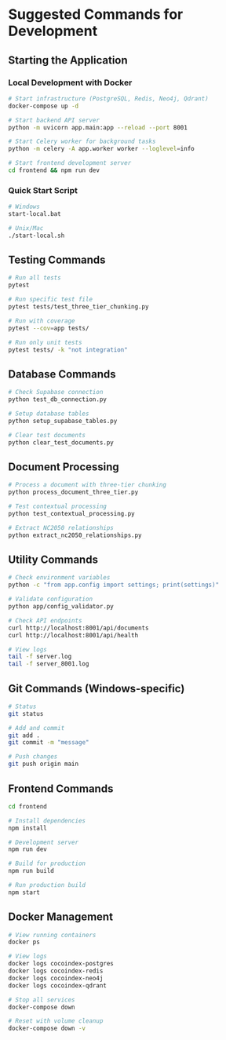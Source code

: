 # Suggested Commands for Development

## Starting the Application

### Local Development with Docker
```bash
# Start infrastructure (PostgreSQL, Redis, Neo4j, Qdrant)
docker-compose up -d

# Start backend API server
python -m uvicorn app.main:app --reload --port 8001

# Start Celery worker for background tasks
python -m celery -A app.worker worker --loglevel=info

# Start frontend development server
cd frontend && npm run dev
```

### Quick Start Script
```bash
# Windows
start-local.bat

# Unix/Mac
./start-local.sh
```

## Testing Commands
```bash
# Run all tests
pytest

# Run specific test file
pytest tests/test_three_tier_chunking.py

# Run with coverage
pytest --cov=app tests/

# Run only unit tests
pytest tests/ -k "not integration"
```

## Database Commands
```bash
# Check Supabase connection
python test_db_connection.py

# Setup database tables
python setup_supabase_tables.py

# Clear test documents
python clear_test_documents.py
```

## Document Processing
```bash
# Process a document with three-tier chunking
python process_document_three_tier.py

# Test contextual processing
python test_contextual_processing.py

# Extract NC2050 relationships
python extract_nc2050_relationships.py
```

## Utility Commands
```bash
# Check environment variables
python -c "from app.config import settings; print(settings)"

# Validate configuration
python app/config_validator.py

# Check API endpoints
curl http://localhost:8001/api/documents
curl http://localhost:8001/api/health

# View logs
tail -f server.log
tail -f server_8001.log
```

## Git Commands (Windows-specific)
```bash
# Status
git status

# Add and commit
git add .
git commit -m "message"

# Push changes
git push origin main
```

## Frontend Commands
```bash
cd frontend

# Install dependencies
npm install

# Development server
npm run dev

# Build for production
npm run build

# Run production build
npm start
```

## Docker Management
```bash
# View running containers
docker ps

# View logs
docker logs cocoindex-postgres
docker logs cocoindex-redis
docker logs cocoindex-neo4j
docker logs cocoindex-qdrant

# Stop all services
docker-compose down

# Reset with volume cleanup
docker-compose down -v
```